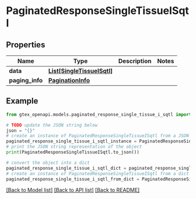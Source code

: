 # PaginatedResponseSingleTissueISqtl


## Properties

Name | Type | Description | Notes
------------ | ------------- | ------------- | -------------
**data** | [**List[SingleTissueISqtl]**](SingleTissueISqtl.md) |  | 
**paging_info** | [**PaginationInfo**](PaginationInfo.md) |  | 

## Example

```python
from gtex_openapi.models.paginated_response_single_tissue_i_sqtl import PaginatedResponseSingleTissueISqtl

# TODO update the JSON string below
json = "{}"
# create an instance of PaginatedResponseSingleTissueISqtl from a JSON string
paginated_response_single_tissue_i_sqtl_instance = PaginatedResponseSingleTissueISqtl.from_json(json)
# print the JSON string representation of the object
print(PaginatedResponseSingleTissueISqtl.to_json())

# convert the object into a dict
paginated_response_single_tissue_i_sqtl_dict = paginated_response_single_tissue_i_sqtl_instance.to_dict()
# create an instance of PaginatedResponseSingleTissueISqtl from a dict
paginated_response_single_tissue_i_sqtl_from_dict = PaginatedResponseSingleTissueISqtl.from_dict(paginated_response_single_tissue_i_sqtl_dict)
```
[[Back to Model list]](../README.md#documentation-for-models) [[Back to API list]](../README.md#documentation-for-api-endpoints) [[Back to README]](../README.md)


